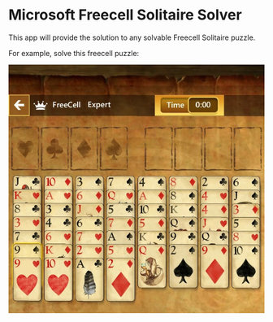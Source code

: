 # Microsoft Freecell Solitaire Solver

This app will provide the solution to any solvable Freecell Solitaire puzzle.

For example, solve this freecell puzzle:

![Free Cell Problem](./Screenshot_20200604-103914_Solitaire.jpg "Sample Freecell Puzzle")

